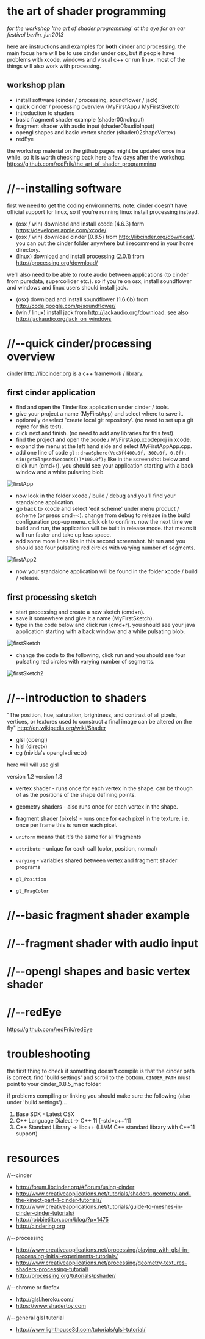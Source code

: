 the art of shader programming
=============================

_for the workshop 'the art of shader programming' at the eye for an ear festival berlin, jun2013_

here are instructions and examples for __both__ cinder and processing.  the main focus here will be to use cinder under osx, but if people have problems with xcode, windows and visual c++ or run linux, most of the things will also work with processing.

workshop plan
-------------

* install software (cinder / processing, soundflower / jack)
* quick cinder / processing overview (MyFirstApp / MyFirstSketch)
* introduction to shaders
* basic fragment shader example (shader00noInput)
* fragment shader with audio input (shader01audioInput)
* opengl shapes and basic vertex shader (shader02shapeVertex)
* redEye

the workshop material on the github pages might be updated once in a while.  so it is worth checking back here a few days after the workshop.
<https://github.com/redFrik/the_art_of_shader_programming>


//--installing software
=======================

first we need to get the coding environments.  note: cinder doesn't have official support for linux, so if you're running linux install processing instead.
* (osx / win) download and install xcode (4.6.3) form <https://developer.apple.com/xcode/>
* (osx / win) download cinder (0.8.5) from <http://libcinder.org/download/>. you can put the cinder folder anywhere but i recommend in your home directory.
* (linux) download and install processing (2.0.1) from <http://processing.org/download/>

we'll also need to be able to route audio between applications (to cinder from puredata, supercollider etc.).  so if you're on osx, install soundflower and windows and linux users should install jack.
* (osx) download and install soundflower (1.6.6b) from <http://code.google.com/p/soundflower/>
* (win / linux) install jack from <http://jackaudio.org/download>. see also <http://jackaudio.org/jack_on_windows>


//--quick cinder/processing overview
====================================

cinder <http://libcinder.org> is a c++ framework / library.

first cinder application
------------------------
* find and open the TinderBox application under cinder / tools.
* give your project a name (MyFirstApp) and select where to save it.
* optionally deselect 'create local git repository'. (no need to set up a git repro for this test).
* click next and finish. (no need to add any libraries for this test).
* find the project and open the xcode / MyFirstApp.xcodeproj in xcode.
* expand the menu at the left hand side and select MyFirstAppApp.cpp.
* add one line of code `gl::drawSphere(Vec3f(400.0f, 300.0f, 0.0f), sin(getElapsedSeconds())*100.0f);` like in the screenshot below and click run (cmd+r).  you should see your application starting with a back window and a white pulsating blob.

![firstApp](https://raw.github.com/redFrik/the_art_of_shader_programming/master/cinder/firstApp.png)

* now look in the folder xcode / build / debug and you'll find your standalone application.
* go back to xcode and select 'edit scheme' under menu product / scheme (or press cmd+<).  change from debug to release in the build configuration pop-up menu.  click ok to confirm.  now the next time we build and run, the application will be built in release mode.  that means it will run faster and take up less space.
* add some more lines like in this second screenshot.  hit run and you should see four pulsating red circles with varying number of segments.

![firstApp2](https://raw.github.com/redFrik/the_art_of_shader_programming/master/cinder/firstApp2.png)

* now your standalone application will be found in the folder xcode / build / release.

first processing sketch
-----------------------
* start processing and create a new sketch (cmd+n).
* save it somewhere and give it a name (MyFirstSketch).
* type in the code below and click run (cmd+r).  you should see your java application starting with a back window and a white pulsating blob.

![firstSketch](https://raw.github.com/redFrik/the_art_of_shader_programming/master/processing/firstSketch.png)

* change the code to the following, click run and you should see four pulsating red circles with varying number of segments.

![firstSketch2](https://raw.github.com/redFrik/the_art_of_shader_programming/master/processing/firstSketch2.png)


//--introduction to shaders
===========================

"The position, hue, saturation, brightness, and contrast of all pixels, vertices, or textures used to construct a final image can be altered on the fly"
<http://en.wikipedia.org/wiki/Shader>

* glsl (opengl)
* hlsl (directx)
* cg (nivida's opengl+directx)

here will will use glsl

version 1.2
version 1.3

* vertex shader - runs once for each vertex in the shape. can be though of as the positions of the shape defining points.
* geometry shaders - also runs once for each vertex in the shape.
* fragment shader (pixels) - runs once for each pixel in the texture. i.e. once per frame this is run on each pixel.

* `uniform` means that it's the same for all fragments
* `attribute` - unique for each call (color, position, normal)
* `varying` - variables shared between vertex and fragment shader programs

* `gl_Position`
* `gl_FragColor`



//--basic fragment shader example
=================================


//--fragment shader with audio input
====================================


//--opengl shapes and basic vertex shader
=========================================


//--redEye
==========

<https://github.com/redFrik/redEye>


troubleshooting
===============
the first thing to check if something doesn't compile is that the cinder path is correct. find 'build settings' and scroll to the bottom.  `CINDER_PATH` must point to your cinder_0.8.5_mac folder.

if problems compiling or linking you should make sure the following (also under 'build settings')...
1. Base SDK - Latest OSX
2. C++ Language Dialect -> C++ 11 [-std=c++11]
3. C++ Standard Library -> libc++ (LLVM C++ standard library with C++11 support)


resources
=========

//--cinder
* <http://forum.libcinder.org/#Forum/using-cinder>
* <http://www.creativeapplications.net/tutorials/shaders-geometry-and-the-kinect-part-1-cinder-tutorials/>
* <http://www.creativeapplications.net/tutorials/guide-to-meshes-in-cinder-cinder-tutorials/>
* <http://robbietilton.com/blog/?p=1475>
* <http://cindering.org>

//--processing
* <http://www.creativeapplications.net/processing/playing-with-glsl-in-processing-initial-experiments-tutorials/>
* <http://www.creativeapplications.net/processing/geometry-textures-shaders-processing-tutorial/>
* <http://processing.org/tutorials/pshader/>

//--chrome or firefox
* <http://glsl.heroku.com/>
* <https://www.shadertoy.com>

//--general glsl tutorial
* <http://www.lighthouse3d.com/tutorials/glsl-tutorial/>
